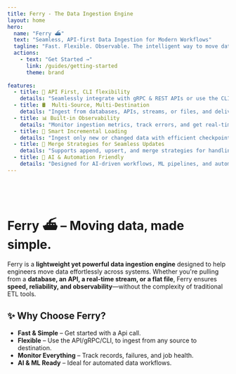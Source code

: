 ```yaml
---
title: Ferry - The Data Ingestion Engine
layout: home
hero:
  name: "Ferry ⛴️"
  text: "Seamless, API-first Data Ingestion for Modern Workflows"
  tagline: "Fast. Flexible. Observable. The intelligent way to move data."
  actions:
    - text: "Get Started →"
      link: /guides/getting-started
      theme: brand
    
features:
  - title: 🚀 API First, CLI flexibility
    details: "Seamlessly integrate with gRPC & REST APIs or use the CLI for quick ingestion."
  - title: 🛢️  Multi-Source, Multi-Destination
    details: "Ingest from databases, APIs, streams, or files, and deliver data where you need it."
  - title: 📊 Built-in Observability
    details: "Monitor ingestion metrics, track errors, and get real-time insights."
  - title: 🔄 Smart Incremental Loading
    details: "Ingest only new or changed data with efficient checkpointing to avoid redundant processing."
  - title: 🔀 Merge Strategies for Seamless Updates
    details: "Supports append, upsert, and merge strategies for handling real-time and batch data ingestion."  
  - title: 🤖 AI & Automation Friendly
    details: "Designed for AI-driven workflows, ML pipelines, and automated decisioning."
---
```

<br><br>

# Ferry ⛴️ – Moving data, made simple.

Ferry is a **lightweight yet powerful data ingestion engine** designed to help engineers move data effortlessly across systems. Whether you're pulling from a **database, an API, a real-time stream, or a flat file**, Ferry ensures **speed, reliability, and observability**—without the complexity of traditional ETL tools.

## ✨ Why Choose Ferry?
- **Fast & Simple** – Get started with a Api call.  
- **Flexible** – Use the API/gRPC/CLI, to ingest from any source to destination.  
- **Monitor Everything** – Track records, failures, and job health.  
- **AI & ML Ready** – Ideal for automated data workflows.  

